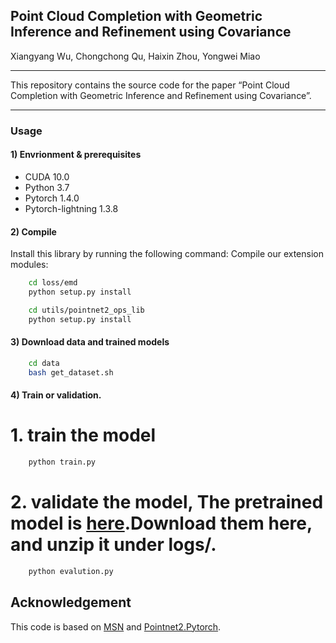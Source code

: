 ## Point Cloud Completion with Geometric Inference and Refinement using Covariance

Xiangyang Wu, Chongchong Qu, Haixin Zhou, Yongwei Miao

-----------

This repository contains the source code for the paper “Point Cloud Completion with Geometric Inference and Refinement using Covariance”.

-----


### Usage

#### 1) Envrionment & prerequisites

- CUDA 10.0
- Python 3.7
- Pytorch 1.4.0
- Pytorch-lightning 1.3.8

#### 2) Compile

Install this library by running the following command:
Compile our extension modules:  

```bash
    cd loss/emd
    python setup.py install

    cd utils/pointnet2_ops_lib
    python setup.py install
```

#### 3) Download data and trained models
```bash
    cd data
    bash get_dataset.sh
```

#### 4) Train or validation. 
# 1. train the model
```bash
    python train.py 
```
# 2. validate the model, The pretrained model is [here](https://drive.google.com/file/d/1fgLk4ueRjanDFRjZDo3BAAoFDtKdJ9E9/view?usp=sharing).Download them here, and unzip it under logs/.
```bash
    python evalution.py
```

## Acknowledgement

This code is based on  [MSN](https://github.com/Colin97/MSN-Point-Cloud-Completion) and [Pointnet2.Pytorch](https://github.com/erikwijmans/Pointnet2_PyTorch).
